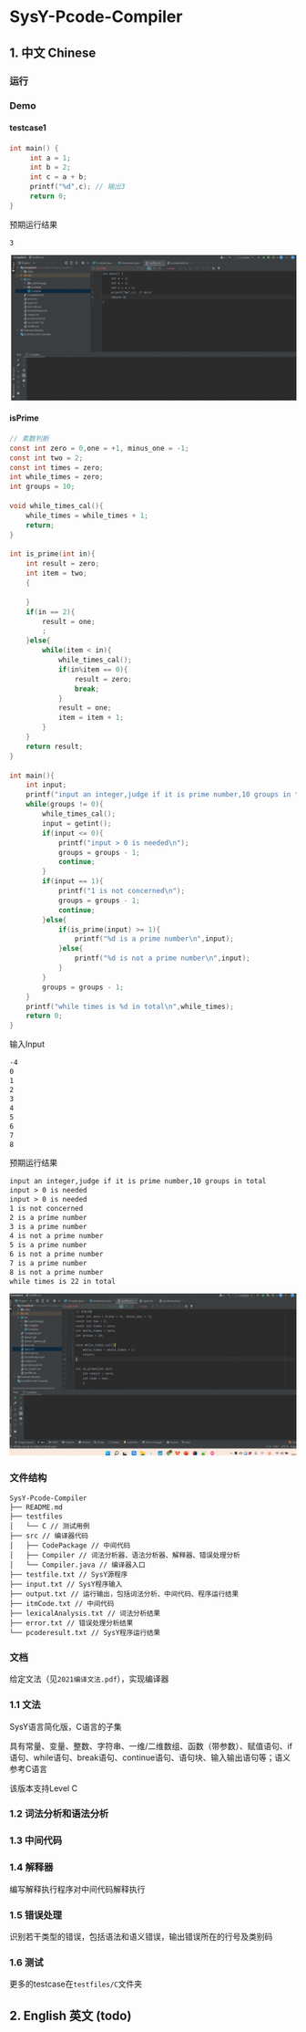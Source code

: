 # SysY-Pcode-Compiler

## 1. 中文 Chinese

### 运行

### Demo

#### testcase1

```c
int main() {
     int a = 1;
     int b = 2;
     int c = a + b;
     printf("%d",c); // 输出3
     return 0;
}
```

预期运行结果

```
3
```

![demo1](https://github.com/ChloeNuomiji/SysY-Pcode-Compiler/blob/main/demo1.gif)

#### isPrime

```c
// 素数判断
const int zero = 0,one = +1, minus_one = -1;
const int two = 2;
const int times = zero;
int while_times = zero;
int groups = 10;

void while_times_cal(){
    while_times = while_times + 1;
    return;
}

int is_prime(int in){
    int result = zero;
    int item = two;
    {

    }
    if(in == 2){
        result = one;
        ;
    }else{
        while(item < in){
            while_times_cal();
            if(in%item == 0){
                result = zero;
                break;
            }
            result = one;
            item = item + 1;
        }
    }
    return result;
}

int main(){
    int input;
    printf("input an integer,judge if it is prime number,10 groups in total\n");
    while(groups != 0){
        while_times_cal();
        input = getint();
        if(input <= 0){
            printf("input > 0 is needed\n");
            groups = groups - 1;
            continue;
        }
        if(input == 1){
            printf("1 is not concerned\n");
            groups = groups - 1;
            continue;
        }else{
            if(is_prime(input) >= 1){
                printf("%d is a prime number\n",input);
            }else{
                printf("%d is not a prime number\n",input);
            }
        }
        groups = groups - 1;
    }
    printf("while times is %d in total\n",while_times);
    return 0;
}
```

输入Input

```
-4
0
1
2
3
4
5
6
7
8
```

预期运行结果

```
input an integer,judge if it is prime number,10 groups in total
input > 0 is needed
input > 0 is needed
1 is not concerned
2 is a prime number
3 is a prime number
4 is not a prime number
5 is a prime number
6 is not a prime number
7 is a prime number
8 is not a prime number
while times is 22 in total

```

![demo2-isprime](https://github.com/ChloeNuomiji/SysY-Pcode-Compiler/blob/main/demo2-isprime.gif)

### 文件结构

```
SysY-Pcode-Compiler
├── README.md
├── testfiles
│   └── C // 测试用例
├── src // 编译器代码
│   ├── CodePackage // 中间代码
│   ├── Compiler // 词法分析器、语法分析器、解释器、错误处理分析
│   └── Compiler.java // 编译器入口
├── testfile.txt // SysY源程序
├── input.txt // SysY程序输入
├── output.txt // 运行输出，包括词法分析、中间代码、程序运行结果
├── itmCode.txt // 中间代码
├── lexicalAnalysis.txt // 词法分析结果
├── error.txt // 错误处理分析结果
└── pcoderesult.txt // SysY程序运行结果
```



### 文档

给定文法（见`2021编译文法.pdf`），实现编译器

### 1.1 文法

SysY语言简化版，C语言的子集

具有常量、变量、整数、字符串、一维/二维数组、函数（带参数）、赋值语句、if语句、while语句、break语句、continue语句、语句块、输入输出语句等；语义参考C语言

该版本支持Level C

### 1.2 词法分析和语法分析

### 1.3 中间代码

### 1.4 解释器

编写解释执行程序对中间代码解释执行

### 1.5 错误处理

识别若干类型的错误，包括语法和语义错误，输出错误所在的行号及类别码

### 1.6 测试

更多的testcase在`testfiles/C`文件夹

## 2. English 英文 (todo)